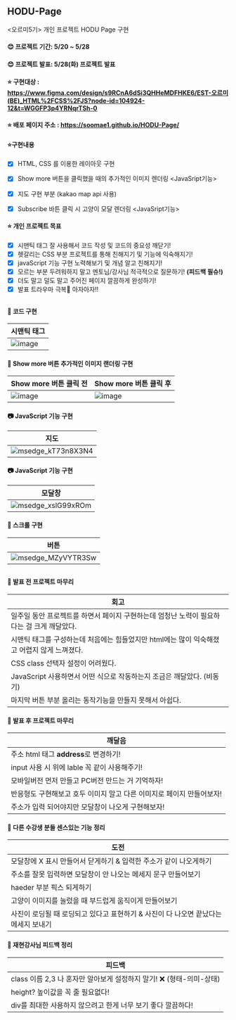 ## HODU-Page
<오르미5기> 개인 프로젝트 HODU Page 구현

#### 😊 프로젝트 기간: 5/20 ~ 5/28
#### 😊 프로젝트 발표: 5/28(화) 프로젝트 발표

#### ⭐ 구현대상 : https://www.figma.com/design/s9RCnA6dSi3QHHeMDFHKE6/EST-오르미(BE)_HTML%2FCSS%2FJS?node-id=104924-12&t=WGGFP3p4YRNqrTSh-0
#### ⭐ 배포 페이지 주소 : https://soomae1.github.io/HODU-Page/

#### ⭐구현내용
- [x] HTML, CSS 를 이용한 레이아웃 구현
- [x] Show more 버튼을 클릭했을 때의 추가적인 이미지 렌더링 <JavaSript기능>
- [x] 지도 구현 부분 (kakao map api 사용)
- [x] Subscribe 바튼 클릭 시 고양이 모달 렌더링 <JavaSript기능>


#### ⭐ 개인 프로젝트 목표
- [x] 시맨틱 태그 잘 사용해서 코드 작성 및 코드의 중요성 깨닫기!
- [x] 헷갈리는 CSS 부분 프로젝트를 통해 친해지기 및 기능에 익숙해지기!
- [x] javaScript 기능 구현 노력해보기 및 개념 알고 친해지기!
- [x] 모르는 부분 두려워하지 말고 멘토님/강사님 적극적으로 질문하기! **(피드백 필슈!)**
- [x] 더도 말고 덜도 말고 주어진 페이지 깔끔하게 완성하기!
- [x] 발표 트라우마 극복👩 아자아자!!

## 


#### 🔗 코드 구현

| 시맨틱 태그 | 
|---|
| ![image](https://github.com/soomae1/HODU-Page/assets/168793000/49249a33-a749-499a-93e6-9e5b4937f7e8) |
   

#### 🔗 Show more 버튼 추가적인 이미지 랜더링 구현

| Show more 버튼 클릭 전 | Show more 버튼 클릭 후 |
|---|---|
| ![image](https://github.com/soomae1/HODU-Page/assets/168793000/378025f0-705b-446c-8198-48f8b7917b20)  | ![image](https://github.com/soomae1/HODU-Page/assets/168793000/ba458986-1f86-4191-b52c-65bc2c130f26)|


#### 📷 JavaScript 기능 구현

| 지도 | 
|---|
| ![msedge_kT73n8X3N4](https://github.com/soomae1/HODU-Page/assets/168793000/8c25b693-534a-45cc-9c50-50976804a48f) |


#### 📷 JavaScript 기능 구현

| 모달창 | 
|---|
| ![msedge_xslG99xROm](https://github.com/soomae1/HODU-Page/assets/168793000/21337e7d-d2d3-464d-8621-54b868a71db1) |


#### 🔗 스크롤 구현

| 버튼 | 
|---|
| ![msedge_MZyVYTR3Sw](https://github.com/soomae1/HODU-Page/assets/168793000/f0ece436-2028-4e53-b51a-e64c3bc9d7a4) |


##

#### 🐥 발표 전 프로젝트 마무리
| 회고 |
|---|
| 일주일 동안 프로젝트를 하면서 페이지 구현하는데 엄청난 노력이 필요하다는 걸 크게 깨달았다. |
| 시맨틱 태그를 구성하는데 처음에는 힘들었지만 html에는 많이 익숙해졌고 어렵지 않게 느껴졌다. |
| CSS class 선택자 설정이 어려웠다. |
| JavaScript 사용하면서 어떤 식으로 작동하는지 조금은 깨달았다. (비동기) |
| 마지막 버튼 부분 올리는 동작기능을 만들지 못해서 아쉽다. |


#### 🐥 발표 후 프로젝트 마무리
| 깨달음 |
|---|
| 주소 html 태그 **address**로 변경하기! |
| input 사용 시 위에 lable 꼭 같이 사용해주기!|
| 모바일버전 먼저 만들고 PC버전 만드는 거 기억하자! |
| 반응형도 구현해보고 호두 이미지 말고 다른 이미지로 페이지 만들어보자! |
| 주소가 입력 되어야지만 모달창이 나오게 구현해보자! |

#### 🐥 다른 수강생 분들 센스있는 기능 정리
| 도전 |
|---|
| 모달창에 X 표시 만들어서 닫게하기 & 입력한 주소가 같이 나오게하기 |
| 주소를 잘못 입력하면 모달창이 안 나오는 메세지 문구 만들어보기 |
| haeder 부분 픽스 되게하기 |
| 고양이 이미지를 눌렀을 때 부드럽게 움직이게 만들어보기 |
| 사진이 로딩될 때 로딩되고 있다고 표현하기 & 사진이 다 나오면 끝났다는 메세지 보내기 |


#### 🐥 재현강사님 피드백 정리
| 피드백 |
|---|
| class 이름 2,3 나 혼자만 알아보게 설정하지 말기! ❌ (형태-의미-상태) |
| height? 높이값을 꼭 줄 필요없다! |
| div를 최대한 사용하지 않으려고 한게 너무 보기 좋다 깔끔하다! |


